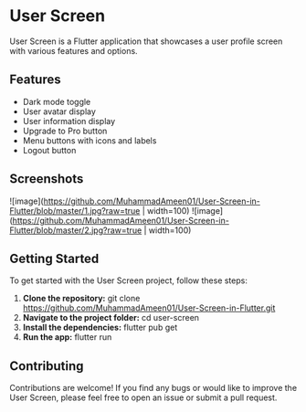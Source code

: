 # User Screen

User Screen is a Flutter application that showcases a user profile screen with various features and options.

## Features

- Dark mode toggle
- User avatar display
- User information display
- Upgrade to Pro button
- Menu buttons with icons and labels
- Logout button
## Screenshots

![image](https://github.com/MuhammadAmeen01/User-Screen-in-Flutter/blob/master/1.jpg?raw=true | width=100)
![image](https://github.com/MuhammadAmeen01/User-Screen-in-Flutter/blob/master/2.jpg?raw=true | width=100)

## Getting Started

To get started with the User Screen project, follow these steps:
1. **Clone the repository:**
git clone https://github.com/MuhammadAmeen01/User-Screen-in-Flutter.git
2. **Navigate to the project folder:**
cd user-screen
3. **Install the dependencies:**
flutter pub get
4. **Run the app:**
flutter run

## Contributing

Contributions are welcome! If you find any bugs or would like to improve the User Screen, please feel free to open an issue or submit a pull request.


